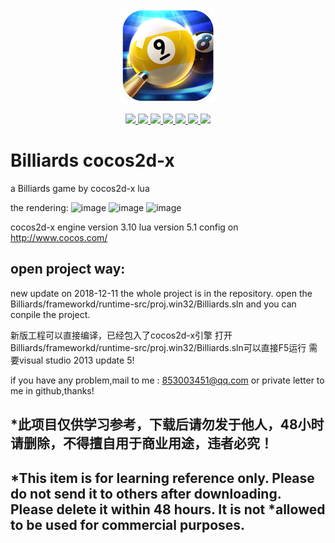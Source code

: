 <p align="center"><img src="logo.png"></p>
<p align="center">
    <a href="">
        <img src="https://img.shields.io/badge/OS-android%20iOS%20windows-orange.svg">
    </a>
    <a href="https://www.cocos.com/">
        <img src="https://img.shields.io/badge/engine-cocos2d--x-blue.svg">
    </a>
    <a href="https://isocpp.org/">
        <img src="https://img.shields.io/badge/language-C%2B%2B11-blue.svg">
    </a>
  <a href="https://www.lua.org/">
        <img src="https://img.shields.io/badge/language-lua%205.1-red.svg">
    </a>
    <a href="https://travis-ci.org/felixguendling/cista">
        <img src="https://travis-ci.org/felixguendling/cista.svg?branch=master">
    </a>
    <a href="https://coveralls.io/github/felixguendling/cista?branch=master">
        <img src="https://coveralls.io/repos/github/felixguendling/cista/badge.svg?branch=master">
    </a>
    <a href="https://opensource.org/licenses/MIT" >
        <img src="https://img.shields.io/apm/l/vim-mode.svg">
    </a>
</p>

# Billiards cocos2d-x
a Billiards game by cocos2d-x lua

the rendering:
![image](https://forum.cocos.com/uploads/default/original/3X/7/b/7b58418a8044d3a2411a7ce334347a9c4891a5e0.png)
![image](https://forum.cocos.com/uploads/default/original/3X/5/7/57acf700373a23205381052b073b604c45cfa210.png)
![image](https://forum.cocos.com/uploads/default/original/3X/6/b/6b1f7884a14ae346218fd91fdc49ab36982c9710.png)

cocos2d-x engine version 3.10
lua version 5.1
config on http://www.cocos.com/

## open project way:

new update on 2018-12-11
the whole project is in the repository.
open the Billiards/frameworkd/runtime-src/proj.win32/Billiards.sln
and you can conpile the project.

新版工程可以直接编译，已经包入了cocos2d-x引擎
打开Billiards/frameworkd/runtime-src/proj.win32/Billiards.sln可以直接F5运行
需要visual studio 2013 update 5!

if you have any problem,mail to me : 853003451@qq.com
or private letter to me in github,thanks!

## *此项目仅供学习参考，下载后请勿发于他人，48小时请删除，不得擅自用于商业用途，违者必究！
## *This item is for learning reference only. Please do not send it to others after downloading. Please delete it within 48 hours. It is not *allowed to be used for commercial purposes.
